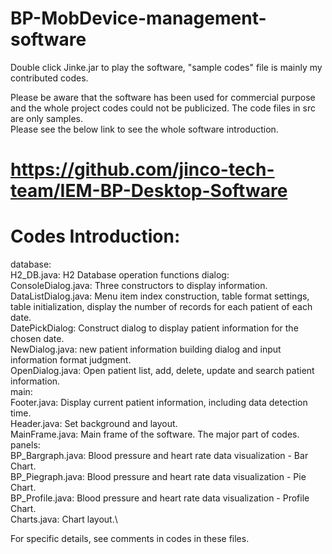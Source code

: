 # BP-MobDevice-management-software
Double click Jinke.jar to play the software, "sample codes" file is mainly my contributed codes.

Please be aware that the software has been used for commercial purpose and the whole project codes could not be publicized. The code files in src are only samples. \
Please see the below link to see the whole software introduction.
# https://github.com/jinco-tech-team/IEM-BP-Desktop-Software

# Codes Introduction:
database:\
H2_DB.java: H2 Database operation functions
dialog:\
ConsoleDialog.java: Three constructors to display information.\
DataListDialog.java: Menu item index construction, table format settings, table initialization, display the number of records for each patient of each date.\
DatePickDialog: Construct dialog to display patient information for the chosen date.\
NewDialog.java: new patient information building dialog and input information format judgment.\
OpenDialog.java: Open patient list, add, delete, update and search patient information.\
main:\
Footer.java: Display current patient information, including data detection time.\
Header.java: Set background and layout.\
MainFrame.java: Main frame of the software. The major part of codes.\
panels:\
BP_Bargraph.java: Blood pressure and heart rate data visualization - Bar Chart.\
BP_Piegraph.java: Blood pressure and heart rate data visualization - Pie Chart.\
BP_Profile.java: Blood pressure and heart rate data visualization - Profile Chart.\
Charts.java: Chart layout.\

For specific details, see comments in codes in these files.
